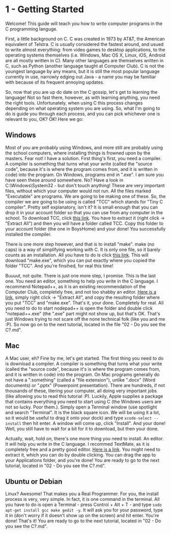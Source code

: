 # 1 - Getting Started

Welcome! This guide will teach you how to write computer programs in the C programming languge.

First, a little background on C. C was created in 1973 by AT&T, the American equivalent of Telstra.
C is usually considered the fastest around, and usued to write almost everything: from video games to desktop
applications, to the operating systems themselves (i.e. Windows, Mac OS X, Linux, iOS, Android are all mostly
written in C). Many other languages are themselves written in C, such as Python (another language taught at Computer
Club). C is not the youngest language by any means, but it is still the most popular language currently in use,
narrowly edging out Java - a name you may be familiar with because of its frequent annoying updates.

So, now that you are up do date on the C gossip, let's get to learning the language!
Not so fast there, however, as with learning anything, you need the right tools. Unfortunately, when using C this
process changes depending on what operating system you are using. So, what I'm going to do is guide you through each
process, and you can pick whichever one is relevant to you, OK? OK! Here we go:

## Windows
Most of you are probably using Windows, and more still are probably using the school computers, where installing things
is frowned upon by the masters. Fear not! I have a solution. First thing's first, you need a compiler. A compiler is
something that turns what your write (called the "source code", because it's is where the program comes from, and it is
written in code) into the program. On Windows, programs end in ".exe". I am sure you have seen these around
somewhere. No? Have a look in C:\Windows\System32 - but don't touch anything! These are very important files, without
which your computer would not run. All the files marked "Executable" are programs. We are going to be making one of
these. So, the compiler we are going to be using is called "TCC" which stands for "Tiny C compiler". Pretty self
explanatory, isn't it? It is small enough that you can drop it in your account folder so that you can use from any
computer in the school. To download TCC, click
[this link](https://github.com/sgscomputerclub/C-tutorial/raw/master/files/tcc-0.9.26-win32-bin.zip).
You have to extract it (right click -> "Extract All") and then you will have a folder called TCC. Copy this folder to
your account folder (the one in BoysHome) and your done! You successfully installed the compiler.

There is one more step however, and that is to install "make". make (no caps) is a way of simplifying working with C.
It is only one file, so it barely counts as an installation. All you have to do is click
[this link](https://github.com/sgscomputerclub/C-tutorial/raw/master/files/make.exe). This will download "make.exe",
which you can put exactly where you copied the folder "TCC". And you're finsihed, for real this time!

Buuuut, not quite. There is just one more step, I promise. This is the last one. You need an editor, something to help
you write in the C language. I recommend Notepad++, as it is an existing recommendation of the Computer Club,
completely free, and not too shabby an editor.
[Here is a link](http://download.tuxfamily.org/notepadplus/6.7.3/npp.6.7.3.bin.zip), simply right click ->
"Extract All", and copy the resulting folder where you put "TCC" and "make.exe". That's it, your done. Completely for
real. All you need to do to start nodepad++ is open the folder and double click "notepad++.exe" (the ".exe" part
might not show up, but that's OK. That's just Windows trying to not scare off the none technical folk (like you and me
:P). So now go on to the next tutorial, located in the file "02 - Do you see the C?.md".

## Mac
A Mac user, eh? Fine by me, let's get started. The first thing you need to do is download a compiler. A compiler is
something that turns what your write (called the "source code", because it's is where the program comes from, and it is
written in code) into the program. On Mac programs generally do not have a ".something" (called a "file extension"),
unlike ".docx" (Word documents) or ".pptx" (Powerpoint presentation). There are hundreds, if not thousands of these,
litering your computer, all doing very important jobs (like allowing you to read this tutorial :P). Luckily, Apple
supplies a package that contains everything you need to start using C (the Windows users are not so lucky. Poor them.).
Simply open a Terminal window (use spotlight and search "Terminal". It is the black square icon. We will be using it
a lot, so it would be useful to drag it onto your dock) and type `xcode-select --install` then hit enter. A window will
come up, click "Install". And your done! Well, you still have to wait for a bit for it to download, but then your done.

Actually, wait, hold on, there's one more thing you need to install. An editor. It will help you write in the C
language. I recommed TextMate, as it is completely free and a pretty good editor.
[Here is a link](https://api.textmate.org/downloads/release). You might need to extract it, which you can do by double
clicking. You can drag the app to your Applications folder, and you're done! You are ready to go to the next tutorial,
located in "02 - Do you see the C?.md".

## Ubuntu or Debian
Linux? Awesome! That makes you a Real Programmer. For you, the install process is very, very simple. In fact, it is one command in the terminal. All you have to do is open a Terminal - press Control + Alt + T - and type `sudo apt-get install gcc make gedit -y`. It will ask you for your password, type it in (don't worry if it doesn't show up on the screen) and hit enter. You're done! That's it! You are ready to go to the next tutorial, located in "02 - Do you see the C?.md".
